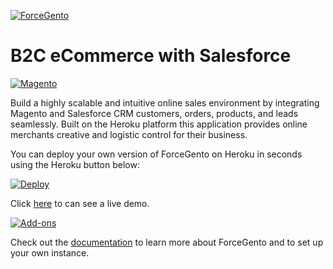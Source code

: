 [![ForceGento](http://technomile.github.io/img/forcegento_github.gif)](http://www.technomile.com)
# B2C eCommerce with Salesforce

[![Magento](http://www.technomile.com/wp-content/uploads/2015/08/Herokumagentosalesforce.png)](http://www.technomile.com)

Build a highly scalable and intuitive online sales environment by integrating Magento and Salesforce CRM customers, orders, products, and leads seamlessly. Built on the Heroku platform this application provides online merchants creative and logistic control for their business.

You can deploy your own version of ForceGento on Heroku in seconds using the Heroku button below:

[![Deploy](https://www.herokucdn.com/deploy/button.png)](https://heroku.com/deploy?template=https://github.com/technomile/B2C-Ecommerce-on-Salesforce-Heroku)

Click [here](http://heroku-magento-salesforce.herokuapp.com/) to can see a live demo.

[![Add-ons](http://technomile.github.io/img/forcegento_addons.png)](http://www.technomile.com)

Check out the [documentation](http://technomile.github.io/saleforceb2cecomm/) to learn more about ForceGento and to set up your own instance.

